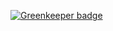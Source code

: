 
[![Greenkeeper badge](https://badges.greenkeeper.io/f0rr0/webpack-bug.svg)](https://greenkeeper.io/)
